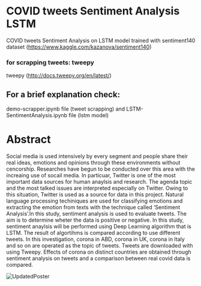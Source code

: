 # COVID tweets Sentiment Analysis LSTM
 COVID tweets Sentiment Analysis on LSTM model trained with sentiment140 dataset (https://www.kaggle.com/kazanova/sentiment140)

### for scrapping tweets: tweepy
tweepy (http://docs.tweepy.org/en/latest/)


## For a brief explanation check:
demo-scrapper.ipynb file (tweet scrapping) and 
LSTM-SentimentAnalysis.ipynb file (lstm model)


# Abstract
Social media is used intensively by every segment and people share their real ideas, emotions and opinions through these environments without cencorship. Researches have begun to be conducted over this area with the increaing use of socail media. In particuar, Twitter is one of the most important data sources for human anaylsis and research. The agenda topic and the most talked issues are interpreted especially on Twitter. Owing to this situation, Twitter is used as a source for data in this project. Natural language processing techiniques are used for classifying emotions and extracting the emotion from texts with the technique called ‘Sentiment Analysis’.In this study, sentiment analysis is used to evaluate tweets. The aim is to determine wheter the data is positive or negative. In this study, sentiment anaylsis will be performed using Deep Learning algorithm that is LSTM. The result of algortihms is compared according to use different tweets. In this investigation, corona in ABD, corona in UK, corona in Italy and so on are operated as the topic of tweets. Tweets are downloaded with using Tweepy. Effects of corona on distinct countries are obtained through sentiment analysis on tweets and a comparison between real covid data is compared.

![UpdatedPoster](https://user-images.githubusercontent.com/50169967/110124746-c3616700-7dc2-11eb-8261-d4d6097b811d.png)
